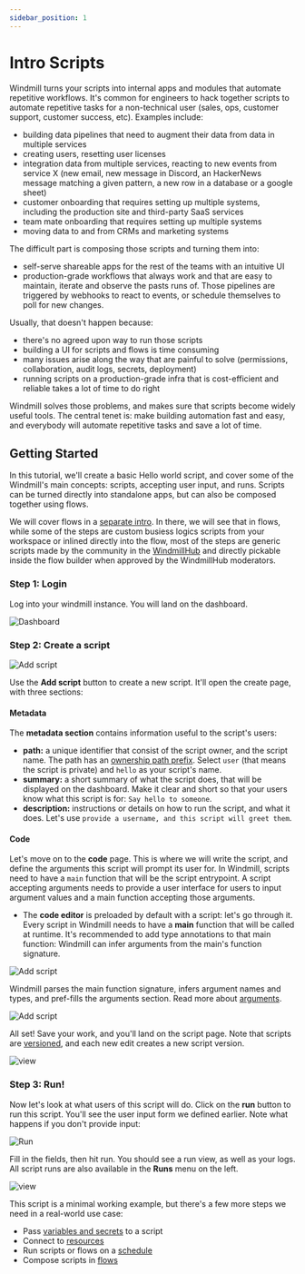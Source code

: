 ```yaml
---
sidebar_position: 1
---
```


# Intro Scripts

Windmill turns your scripts into internal apps and modules that automate
repetitive workflows. It's common for engineers to hack together scripts to
automate repetitive tasks for a non-technical user (sales, ops, customer
support, customer success, etc). Examples include:

- building data pipelines that need to augment their data from data in multiple
  services
- creating users, resetting user licenses
- integration data from multiple services, reacting to new events from service X
  (new email, new message in Discord, an HackerNews message matching a given
  pattern, a new row in a database or a google sheet)
- customer onboarding that requires setting up multiple systems, including the
  production site and third-party SaaS services
- team mate onboarding that requires setting up multiple systems
- moving data to and from CRMs and marketing systems

The difficult part is composing those scripts and turning them into:

- self-serve shareable apps for the rest of the teams with an intuitive UI
- production-grade workflows that always work and that are easy to maintain,
  iterate and observe the pasts runs of. Those pipelines are triggered by
  webhooks to react to events, or schedule themselves to poll for new changes.

Usually, that doesn't happen because:

- there's no agreed upon way to run those scripts
- building a UI for scripts and flows is time consuming
- many issues arise along the way that are painful to solve (permissions,
  collaboration, audit logs, secrets, deployment)
- running scripts on a production-grade infra that is cost-efficient and
  reliable takes a lot of time to do right

Windmill solves those problems, and makes sure that scripts become widely useful
tools. The central tenet is: make building automation fast and easy, and
everybody will automate repetitive tasks and save a lot of time.

## Getting Started

In this tutorial, we'll create a basic Hello world script, and cover some of the
Windmill's main concepts: scripts, accepting user input, and runs. Scripts can
be turned directly into standalone apps, but can also be composed together using
flows.

We will cover flows in a [separate intro](/intro_flows). In there, we will see
that in flows, while some of the steps are custom busiess logics scripts from
your workspace or inlined directly into the flow, most of the steps are generic
scripts made by the community in the [WindmillHub](https://hub.windmill.dev) and
directly pickable inside the flow builder when approved by the WindmillHub
moderators.

### Step 1: Login

Log into your windmill instance. You will land on the dashboard.

![Dashboard](./assets/intro/dashboard.png)

### Step 2: Create a script

![Add script](./assets/intro/add-script.png)

Use the **Add script** button to create a new script. It'll open the create
page, with three sections:

#### Metadata

The **metadata section** contains information useful to the script's users:

- **path:** a unique identifier that consist of the script owner, and the script
  name. The path has an [ownership path prefix](reference#owner). Select `user`
  (that means the script is private) and `hello` as your script's name.
- **summary:** a short summary of what the script does, that will be displayed
  on the dashboard. Make it clear and short so that your users know what this
  script is for: `Say hello to someone`.
- **description:** instructions or details on how to run the script, and what it
  does. Let's use `provide a username, and this script will greet them`.

#### Code

Let's move on to the **code** page. This is where we will write the script, and
define the arguments this script will prompt its user for. In Windmill, scripts
need to have a `main` function that will be the script entrypoint. A script
accepting arguments needs to provide a user interface for users to input
argument values and a main function accepting those arguments.

- The **code editor** is preloaded by default with a script: let's go through
  it. Every script in Windmill needs to have a **main** function that will be
  called at runtime. It's recommended to add type annotations to that main
  function: Windmill can infer arguments from the main's function signature.

![Add script](./assets/intro/add-script-2.png)

Windmill parses the main function signature, infers argument names and types,
and pref-fills the arguments section. Read more about
[arguments](reference#script-arguments).

![Add script](./assets/intro/add-script-3.png)

All set! Save your work, and you'll land on the script page. Note that scripts
are [versioned](reference#versioning), and each new edit creates a new script
version.

![view](./assets/intro/view-script.png)

### Step 3: Run!

Now let's look at what users of this script will do. Click on the **run** button
to run this script. You'll see the user input form we defined earlier. Note what
happens if you don't provide input:

![Run](./assets/intro/run-script.png)

Fill in the fields, then hit run. You should see a run view, as well as your
logs. All script runs are also available in the **Runs** menu on the left.

![view](./assets/intro/view-result.png)

This script is a minimal working example, but there's a few more steps we need
in a real-world use case:

- Pass [variables and secrets](how-to/variables_and_secrets) to a script
- Connect to [resources](how-to/create_resources)
- Run scripts or flows on a [schedule](how-to/schedule)
- Compose scripts in [flows](intro_flows)
